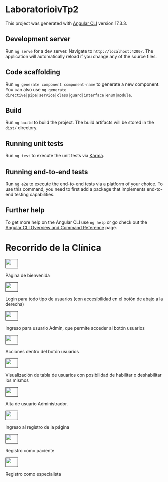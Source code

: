 # LaboratorioivTp2

This project was generated with [Angular CLI](https://github.com/angular/angular-cli) version 17.3.3.

## Development server

Run `ng serve` for a dev server. Navigate to `http://localhost:4200/`. The application will automatically reload if you change any of the source files.

## Code scaffolding

Run `ng generate component component-name` to generate a new component. You can also use `ng generate directive|pipe|service|class|guard|interface|enum|module`.

## Build

Run `ng build` to build the project. The build artifacts will be stored in the `dist/` directory.

## Running unit tests

Run `ng test` to execute the unit tests via [Karma](https://karma-runner.github.io).

## Running end-to-end tests

Run `ng e2e` to execute the end-to-end tests via a platform of your choice. To use this command, you need to first add a package that implements end-to-end testing capabilities.

## Further help

To get more help on the Angular CLI use `ng help` or go check out the [Angular CLI Overview and Command Reference](https://angular.io/cli) page.

# Recorrido de la Clínica
<p align="left">
<a href="" target="blank"><img align="center" src="https://firebasestorage.googleapis.com/v0/b/laboratorioiv-tp2.appspot.com/o/readmeImages%2FCaptura%20de%20pantalla%202024-06-18%20103554.png?alt=media&token=bfcbf356-6ba9-4d72-9c3e-6c273ca12a3d" alt="" height="30" width="40" /></a>
</p>
Página de bienvenida

<p align="left">
<a href="" target="blank"><img align="center" src="https://firebasestorage.googleapis.com/v0/b/laboratorioiv-tp2.appspot.com/o/readmeImages%2FCaptura%20de%20pantalla%202024-06-18%20103604.png?alt=media&token=ad8a4be8-bb58-4354-af4c-342a08301e71" alt="" height="30" width="40" /></a>
</p>
Login para todo tipo de usuarios (con accesibilidad en el botón de abajo a la derecha)

<a href="" target="blank"><img align="center" src="https://firebasestorage.googleapis.com/v0/b/laboratorioiv-tp2.appspot.com/o/readmeImages%2FCaptura%20de%20pantalla%202024-06-18%20103625.png?alt=media&token=bc1ea0c2-efda-4875-b916-84dbe0d85d19" alt="" height="30" width="40" /></a>
</p>
Ingreso para usuario Admin, que permite acceder al botón usuarios

<a href="" target="blank"><img align="center" src="https://firebasestorage.googleapis.com/v0/b/laboratorioiv-tp2.appspot.com/o/readmeImages%2FCaptura%20de%20pantalla%202024-06-18%20103749.png?alt=media&token=5f7b470a-5496-4e17-aa35-be02da196efc" alt="" height="30" width="40" /></a>
</p>
Acciones dentro del botón usuarios

<a href="" target="blank"><img align="center" src="https://firebasestorage.googleapis.com/v0/b/laboratorioiv-tp2.appspot.com/o/readmeImages%2FCaptura%20de%20pantalla%202024-06-18%20103801.png?alt=media&token=5361f0ff-d40b-4531-a5b2-dbfcc227075f" alt="" height="30" width="40" /></a>
</p>
Visualización de tabla de usuarios con posibilidad de habilitar o deshabilitar los mismos

<a href="" target="blank"><img align="center" src="https://firebasestorage.googleapis.com/v0/b/laboratorioiv-tp2.appspot.com/o/readmeImages%2FCaptura%20de%20pantalla%202024-06-18%20103812.png?alt=media&token=96180e47-7eca-49a6-a238-fb92dae050b7" alt="" height="30" width="40" /></a>
</p>
Alta de usuario Administrador.

<p align="left">
<a href="" target="blank"><img align="center" src="https://firebasestorage.googleapis.com/v0/b/laboratorioiv-tp2.appspot.com/o/readmeImages%2FCaptura%20de%20pantalla%202024-06-18%20103901.png?alt=media&token=bf675716-5c4d-4b08-b41f-9e3c644aac29" alt="" height="30" width="40" /></a>
</p>
Ingreso al registro de la página
<p align="left">
<a href="" target="blank"><img align="center" src="https://firebasestorage.googleapis.com/v0/b/laboratorioiv-tp2.appspot.com/o/readmeImages%2FCaptura%20de%20pantalla%202024-06-18%20103909.png?alt=media&token=97cc6363-02e7-479c-b23c-79d5912b5179" alt="" height="30" width="40" /></a>
</p>
Registro como paciente

<p align="left">
<a href="" target="blank"><img align="center" src="https://firebasestorage.googleapis.com/v0/b/laboratorioiv-tp2.appspot.com/o/readmeImages%2FCaptura%20de%20pantalla%202024-06-18%20103919.png?alt=media&token=7a981f4d-9d85-4981-9dc1-649464b0fcca" alt="" height="30" width="40" /></a>
</p>
Registro como especialista
